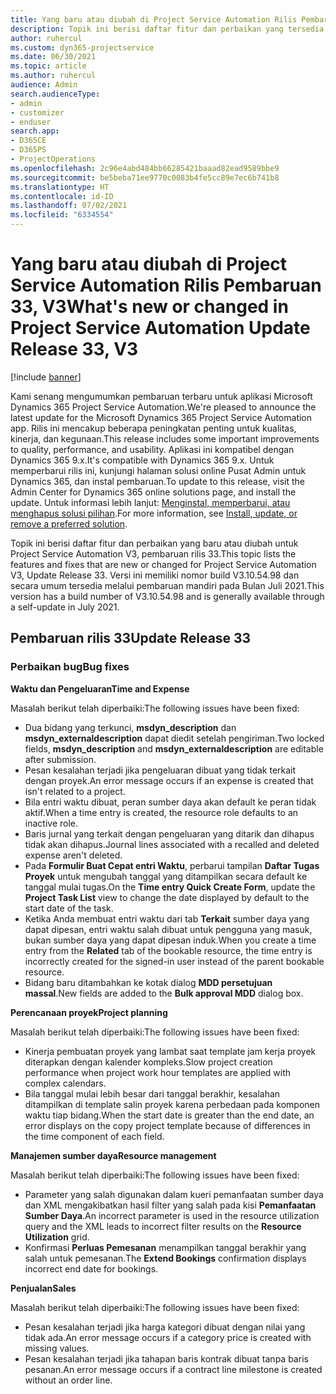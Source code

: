 ```yaml
---
title: Yang baru atau diubah di Project Service Automation Rilis Pembaruan 33, V3
description: Topik ini berisi daftar fitur dan perbaikan yang tersedia di Project Service Automation V3, pembaruan rilis 33, V3.
author: ruhercul
ms.custom: dyn365-projectservice
ms.date: 06/30/2021
ms.topic: article
ms.author: ruhercul
audience: Admin
search.audienceType:
- admin
- customizer
- enduser
search.app:
- D365CE
- D365PS
- ProjectOperations
ms.openlocfilehash: 2c96e4abd484bb66285421baaad82ead9589bbe9
ms.sourcegitcommit: be5beba71ee9770c0083b4fe5cc89e7ec6b741b8
ms.translationtype: HT
ms.contentlocale: id-ID
ms.lasthandoff: 07/02/2021
ms.locfileid: "6334554"
---
```

# <a name="whats-new-or-changed-in-project-service-automation-update-release-33-v3"></a><span data-ttu-id="d3383-103">Yang baru atau diubah di Project Service Automation Rilis Pembaruan 33, V3</span><span class="sxs-lookup"><span data-stu-id="d3383-103">What's new or changed in Project Service Automation Update Release 33, V3</span></span>

[!include [banner](../includes/psa-now-project-operations.md)]

<span data-ttu-id="d3383-104">Kami senang mengumumkan pembaruan terbaru untuk aplikasi Microsoft Dynamics 365 Project Service Automation.</span><span class="sxs-lookup"><span data-stu-id="d3383-104">We're pleased to announce the latest update for the Microsoft Dynamics 365 Project Service Automation app.</span></span> <span data-ttu-id="d3383-105">Rilis ini mencakup beberapa peningkatan penting untuk kualitas, kinerja, dan kegunaan.</span><span class="sxs-lookup"><span data-stu-id="d3383-105">This release includes some important improvements to quality, performance, and usability.</span></span> <span data-ttu-id="d3383-106">Aplikasi ini kompatibel dengan Dynamics 365 9.x.</span><span class="sxs-lookup"><span data-stu-id="d3383-106">It's compatible with Dynamics 365 9.x.</span></span> <span data-ttu-id="d3383-107">Untuk memperbarui rilis ini, kunjungi halaman solusi online Pusat Admin untuk Dynamics 365, dan instal pembaruan.</span><span class="sxs-lookup"><span data-stu-id="d3383-107">To update to this release, visit the Admin Center for Dynamics 365 online solutions page, and install the update.</span></span> <span data-ttu-id="d3383-108">Untuk informasi lebih lanjut: [Menginstal, memperbarui, atau menghapus solusi pilihan](/power-platform/admin/install-remove-preferred-solution).</span><span class="sxs-lookup"><span data-stu-id="d3383-108">For more information, see [Install, update, or remove a preferred solution](/power-platform/admin/install-remove-preferred-solution).</span></span>

<span data-ttu-id="d3383-109">Topik ini berisi daftar fitur dan perbaikan yang baru atau diubah untuk Project Service Automation V3, pembaruan rilis 33.</span><span class="sxs-lookup"><span data-stu-id="d3383-109">This topic lists the features and fixes that are new or changed for Project Service Automation V3, Update Release 33.</span></span> <span data-ttu-id="d3383-110">Versi ini memiliki nomor build V3.10.54.98 dan secara umum tersedia melalui pembaruan mandiri pada Bulan Juli 2021.</span><span class="sxs-lookup"><span data-stu-id="d3383-110">This version has a build number of V3.10.54.98 and is generally available through a self-update in July 2021.</span></span>

## <a name="update-release-33"></a><span data-ttu-id="d3383-111">Pembaruan rilis 33</span><span class="sxs-lookup"><span data-stu-id="d3383-111">Update Release 33</span></span>

### <a name="bug-fixes"></a><span data-ttu-id="d3383-112">Perbaikan bug</span><span class="sxs-lookup"><span data-stu-id="d3383-112">Bug fixes</span></span>

<span data-ttu-id="d3383-113">**Waktu dan Pengeluaran**</span><span class="sxs-lookup"><span data-stu-id="d3383-113">**Time and Expense**</span></span>

<span data-ttu-id="d3383-114">Masalah berikut telah diperbaiki:</span><span class="sxs-lookup"><span data-stu-id="d3383-114">The following issues have been fixed:</span></span>

- <span data-ttu-id="d3383-115">Dua bidang yang terkunci, **msdyn_description** dan **msdyn_externaldescription** dapat diedit setelah pengiriman.</span><span class="sxs-lookup"><span data-stu-id="d3383-115">Two locked fields, **msdyn_description** and **msdyn_externaldescription** are editable after submission.</span></span>
- <span data-ttu-id="d3383-116">Pesan kesalahan terjadi jika pengeluaran dibuat yang tidak terkait dengan proyek.</span><span class="sxs-lookup"><span data-stu-id="d3383-116">An error message occurs if an expense is created that isn't related to a project.</span></span>
- <span data-ttu-id="d3383-117">Bila entri waktu dibuat, peran sumber daya akan default ke peran tidak aktif.</span><span class="sxs-lookup"><span data-stu-id="d3383-117">When a time entry is created, the resource role defaults to an inactive role.</span></span>
- <span data-ttu-id="d3383-118">Baris jurnal yang terkait dengan pengeluaran yang ditarik dan dihapus tidak akan dihapus.</span><span class="sxs-lookup"><span data-stu-id="d3383-118">Journal lines associated with a recalled and deleted expense aren't deleted.</span></span>
- <span data-ttu-id="d3383-119">Pada **Formulir Buat Cepat entri Waktu**, perbarui tampilan **Daftar Tugas Proyek** untuk mengubah tanggal yang ditampilkan secara default ke tanggal mulai tugas.</span><span class="sxs-lookup"><span data-stu-id="d3383-119">On the **Time entry Quick Create Form**, update the **Project Task List** view to change the date displayed by default to the start date of the task.</span></span>
- <span data-ttu-id="d3383-120">Ketika Anda membuat entri waktu dari tab **Terkait** sumber daya yang dapat dipesan, entri waktu salah dibuat untuk pengguna yang masuk, bukan sumber daya yang dapat dipesan induk.</span><span class="sxs-lookup"><span data-stu-id="d3383-120">When you create a time entry from the **Related** tab of the bookable resource, the time entry is incorrectly created for the signed-in user instead of the parent bookable resource.</span></span>
- <span data-ttu-id="d3383-121">Bidang baru ditambahkan ke kotak dialog **MDD persetujuan massal**.</span><span class="sxs-lookup"><span data-stu-id="d3383-121">New fields are added to the **Bulk approval MDD** dialog box.</span></span>

<span data-ttu-id="d3383-122">**Perencanaan proyek**</span><span class="sxs-lookup"><span data-stu-id="d3383-122">**Project planning**</span></span>

<span data-ttu-id="d3383-123">Masalah berikut telah diperbaiki:</span><span class="sxs-lookup"><span data-stu-id="d3383-123">The following issues have been fixed:</span></span>
- <span data-ttu-id="d3383-124">Kinerja pembuatan proyek yang lambat saat template jam kerja proyek diterapkan dengan kalender kompleks.</span><span class="sxs-lookup"><span data-stu-id="d3383-124">Slow project creation performance when project work hour templates are applied with complex calendars.</span></span>
- <span data-ttu-id="d3383-125">Bila tanggal mulai lebih besar dari tanggal berakhir, kesalahan ditampilkan di template salin proyek karena perbedaan pada komponen waktu tiap bidang.</span><span class="sxs-lookup"><span data-stu-id="d3383-125">When the start date is greater than the end date, an error displays on the copy project template because of differences in the time component of each field.</span></span>

<span data-ttu-id="d3383-126">**Manajemen sumber daya**</span><span class="sxs-lookup"><span data-stu-id="d3383-126">**Resource management**</span></span>

<span data-ttu-id="d3383-127">Masalah berikut telah diperbaiki:</span><span class="sxs-lookup"><span data-stu-id="d3383-127">The following issues have been fixed:</span></span>
- <span data-ttu-id="d3383-128">Parameter yang salah digunakan dalam kueri pemanfaatan sumber daya dan XML mengakibatkan hasil filter yang salah pada kisi **Pemanfaatan Sumber Daya**.</span><span class="sxs-lookup"><span data-stu-id="d3383-128">An incorrect parameter is used in the resource utilization query and the XML leads to incorrect filter results on the **Resource Utilization** grid.</span></span>
- <span data-ttu-id="d3383-129">Konfirmasi **Perluas Pemesanan** menampilkan tanggal berakhir yang salah untuk pemesanan.</span><span class="sxs-lookup"><span data-stu-id="d3383-129">The **Extend Bookings** confirmation displays incorrect end date for bookings.</span></span>

<span data-ttu-id="d3383-130">**Penjualan**</span><span class="sxs-lookup"><span data-stu-id="d3383-130">**Sales**</span></span>

<span data-ttu-id="d3383-131">Masalah berikut telah diperbaiki:</span><span class="sxs-lookup"><span data-stu-id="d3383-131">The following issues have been fixed:</span></span>
- <span data-ttu-id="d3383-132">Pesan kesalahan terjadi jika harga kategori dibuat dengan nilai yang tidak ada.</span><span class="sxs-lookup"><span data-stu-id="d3383-132">An error message occurs if a category price is created with missing values.</span></span>
- <span data-ttu-id="d3383-133">Pesan kesalahan terjadi jika tahapan baris kontrak dibuat tanpa baris pesanan.</span><span class="sxs-lookup"><span data-stu-id="d3383-133">An error message occurs if a contract line milestone is created without an order line.</span></span>
